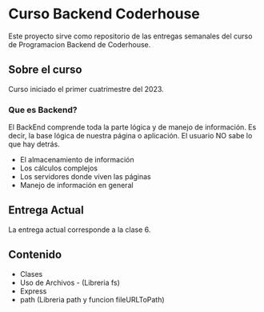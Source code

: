 # Curso Backend Coderhouse

Este proyecto sirve como repositorio de las entregas semanales del curso de Programacion Backend de Coderhouse.

## Sobre el curso
Curso iniciado el primer cuatrimestre del 2023.

### Que es Backend?

El BackEnd comprende toda la parte lógica y de manejo de información. Es decir, la base lógica de nuestra página o aplicación. El usuario NO sabe lo que hay detrás.
* El almacenamiento de información
* Los cálculos complejos
* Los servidores donde viven las páginas
* Manejo de información en general


## Entrega Actual 
La entrega actual corresponde a la clase 6.

## Contenido

* Clases
* Uso de Archivos - (Libreria fs)
* Express
* path (Libreria path y  funcion fileURLToPath)
